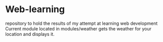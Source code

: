 # Web-learning
repository to hold the results of my attempt at learning web development
Current module located in modules/weather gets the weather for your location and displays it.
